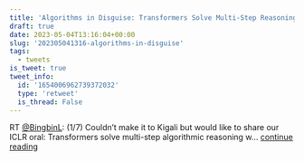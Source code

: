 ```yaml
---
title: 'Algorithms in Disguise: Transformers Solve Multi-Step Reasoning'
draft: true
date: 2023-05-04T13:16:04+00:00
slug: '202305041316-algorithms-in-disguise'
tags:
  - tweets
is_tweet: true
tweet_info:
  id: '1654006962739372032'
  type: 'retweet'
  is_thread: False
---
```




RT [@BingbinL](https://x.com/BingbinL): (1/7) Couldn’t make it to Kigali but would like to share our ICLR oral: Transformers solve multi-step algorithmic reasoning w… [continue reading](https://x.com/sytelus/status/1654006962739372032)
